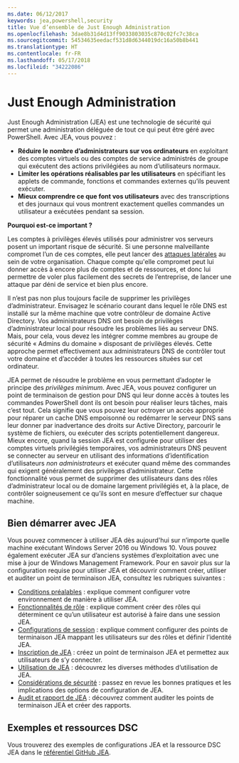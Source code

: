 ```yaml
---
ms.date: 06/12/2017
keywords: jea,powershell,security
title: Vue d’ensemble de Just Enough Administration
ms.openlocfilehash: 3dae8b31d4d13ff9033803035c870c02fc7c38ca
ms.sourcegitcommit: 54534635eedacf531d8d6344019dc16a50b8b441
ms.translationtype: HT
ms.contentlocale: fr-FR
ms.lasthandoff: 05/17/2018
ms.locfileid: "34222086"
---
```

# <a name="just-enough-administration"></a>Just Enough Administration

Just Enough Administration (JEA) est une technologie de sécurité qui permet une administration déléguée de tout ce qui peut être géré avec PowerShell.
Avec JEA, vous pouvez :

- **Réduire le nombre d’administrateurs sur vos ordinateurs** en exploitant des comptes virtuels ou des comptes de service administrés de groupe qui exécutent des actions privilégiées au nom d’utilisateurs normaux.
- **Limiter les opérations réalisables par les utilisateurs** en spécifiant les applets de commande, fonctions et commandes externes qu’ils peuvent exécuter.
- **Mieux comprendre ce que font vos utilisateurs** avec des transcriptions et des journaux qui vous montrent exactement quelles commandes un utilisateur a exécutées pendant sa session.

**Pourquoi est-ce important ?**

Les comptes à privilèges élevés utilisés pour administrer vos serveurs posent un important risque de sécurité.
Si une personne malveillante compromet l’un de ces comptes, elle peut lancer des [attaques latérales](http://aka.ms/pth) au sein de votre organisation.
Chaque compte qu'elle compromet peut lui donner accès à encore plus de comptes et de ressources, et donc lui permettre de voler plus facilement des secrets de l’entreprise, de lancer une attaque par déni de service et bien plus encore.

Il n’est pas non plus toujours facile de supprimer les privilèges d’administrateur.
Envisagez le scénario courant dans lequel le rôle DNS est installé sur la même machine que votre contrôleur de domaine Active Directory.
Vos administrateurs DNS ont besoin de privilèges d’administrateur local pour résoudre les problèmes liés au serveur DNS. Mais, pour cela, vous devez les intégrer comme membres au groupe de sécurité « Admins du domaine » disposant de privilèges élevés.
Cette approche permet effectivement aux administrateurs DNS de contrôler tout votre domaine et d’accéder à toutes les ressources situées sur cet ordinateur.

JEA permet de résoudre le problème en vous permettant d’adopter le principe des *privilèges minimum*.
Avec JEA, vous pouvez configurer un point de terminaison de gestion pour DNS qui leur donne accès à toutes les commandes PowerShell dont ils ont besoin pour réaliser leurs tâches, mais c’est tout.
Cela signifie que vous pouvez leur octroyer un accès approprié pour réparer un cache DNS empoisonné ou redémarrer le serveur DNS sans leur donner par inadvertance des droits sur Active Directory, parcourir le système de fichiers, ou exécuter des scripts potentiellement dangereux.
Mieux encore, quand la session JEA est configurée pour utiliser des comptes virtuels privilégiés temporaires, vos administrateurs DNS peuvent se connecter au serveur en utilisant des informations d’identification d’utilisateurs *non administrateurs* et exécuter quand même des commandes qui exigent généralement des privilèges d’administrateur.
Cette fonctionnalité vous permet de supprimer des utilisateurs dans des rôles d’administrateur local ou de domaine largement privilégiés et, à la place, de contrôler soigneusement ce qu’ils sont en mesure d’effectuer sur chaque machine.

## <a name="get-started-with-jea"></a>Bien démarrer avec JEA

Vous pouvez commencer à utiliser JEA dès aujourd'hui sur n’importe quelle machine exécutant Windows Server 2016 ou Windows 10.
Vous pouvez également exécuter JEA sur d’anciens systèmes d’exploitation avec une mise à jour de Windows Management Framework.
Pour en savoir plus sur la configuration requise pour utiliser JEA et découvrir comment créer, utiliser et auditer un point de terminaison JEA, consultez les rubriques suivantes :

- [Conditions préalables](prerequisites.md) : explique comment configurer votre environnement de manière à utiliser JEA.
- [Fonctionnalités de rôle](role-capabilities.md) : explique comment créer des rôles qui déterminent ce qu’un utilisateur est autorisé à faire dans une session JEA.
- [Configurations de session](session-configurations.md) : explique comment configurer des points de terminaison JEA mappant les utilisateurs sur des rôles et définir l’identité JEA.
- [Inscription de JEA](register-jea.md) : créez un point de terminaison JEA et permettez aux utilisateurs de s’y connecter.
- [Utilisation de JEA](using-jea.md) : découvrez les diverses méthodes d’utilisation de JEA.
- [Considérations de sécurité](security-considerations.md) : passez en revue les bonnes pratiques et les implications des options de configuration de JEA.
- [Audit et rapport de JEA](audit-and-report.md) : découvrez comment auditer les points de terminaison JEA et créer des rapports.

## <a name="samples-and-dsc-resource"></a>Exemples et ressources DSC

Vous trouverez des exemples de configurations JEA et la ressource DSC JEA dans le [référentiel GitHub JEA](https://github.com/PowerShell/JEA).
